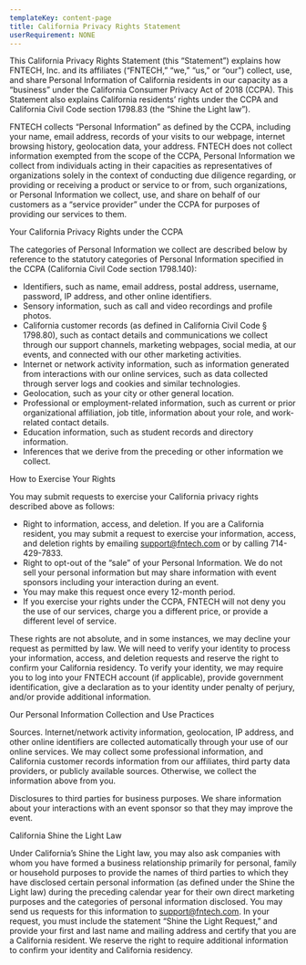 ```yaml
---
templateKey: content-page
title: California Privacy Rights Statement
userRequirement: NONE
---
```

This California Privacy Rights Statement (this “Statement”) explains how FNTECH, Inc. and its affiliates (“FNTECH,” “we,” “us,” or “our”) collect, use, and share Personal Information of California residents in our capacity as a “business” under the California Consumer Privacy Act of 2018 (CCPA).  This Statement also explains California residents’ rights under the CCPA and California Civil Code section 1798.83 (the “Shine the Light law”).

FNTECH collects “Personal Information” as defined by the CCPA, including your name, email address, records of your visits to our webpage, internet browsing history, geolocation data, your address.  FNTECH does not collect information exempted from the scope of the CCPA, Personal Information we collect from individuals acting in their capacities as representatives of organizations solely in the context of conducting due diligence regarding, or providing or receiving a product or service to or from, such organizations, or Personal Information we collect, use, and share on behalf of our customers as a “service provider” under the CCPA for purposes of providing our services to them.

Your California Privacy Rights under the CCPA

The categories of Personal Information we collect are described below by reference to the statutory categories of Personal Information specified in the CCPA (California Civil Code section 1798.140):

* Identifiers, such as name, email address, postal address, username, password, IP address, and other online identifiers.
* Sensory information, such as call and video recordings and profile photos.
* California customer records (as defined in California Civil Code § 1798.80), such as contact details and communications we collect through our support channels, marketing webpages, social media, at our events, and connected with our other marketing activities.
* Internet or network activity information, such as information generated from interactions with our online services, such as data collected through server logs and cookies and similar technologies.
* Geolocation, such as your city or other general location.
* Professional or employment-related information, such as current or prior organizational affiliation, job title, information about your role, and work-related contact details.
* Education information, such as student records and directory information.
* Inferences that we derive from the preceding or other information we collect.

How to Exercise Your Rights

You may submit requests to exercise your California privacy rights described above as follows:

* Right to information, access, and deletion. If you are a California resident, you may submit a request to exercise your information, access, and deletion rights by emailing [support@fntech.com](support@fntech.com) or by calling 714-429-7833.
* Right to opt-out of the “sale” of your Personal Information. We do not sell your personal information but may share information with event sponsors including your interaction during an event.
* You may make this request once every 12-month period.
* If you exercise your rights under the CCPA, FNTECH will not deny you the use of our services, charge you a different price, or provide a different level of service.

These rights are not absolute, and in some instances, we may decline your request as permitted by law. We will need to verify your identity to process your information, access, and deletion requests and reserve the right to confirm your California residency.  To verify your identity, we may require you to log into your FNTECH account (if applicable), provide government identification, give a declaration as to your identity under penalty of perjury, and/or provide additional information.

Our Personal Information Collection and Use Practices

Sources. Internet/network activity information, geolocation, IP address, and other online identifiers are collected automatically through your use of our online services. We may collect some professional information, and California customer records information from our affiliates, third party data providers, or publicly available sources.  Otherwise, we collect the information above from you.

Disclosures to third parties for business purposes. We share information about your interactions with an event sponsor so that they may improve the event.

California Shine the Light Law

Under California’s Shine the Light law, you may also ask companies with whom you have formed a business relationship primarily for personal, family or household purposes to provide the names of third parties to which they have disclosed certain personal information (as defined under the Shine the Light law) during the preceding calendar year for their own direct marketing purposes and the categories of personal information disclosed. You may send us requests for this information to [support@fntech.com](support@fntech.com). In your request, you must include the statement “Shine the Light Request,” and provide your first and last name and mailing address and certify that you are a California resident. We reserve the right to require additional information to confirm your identity and California residency.